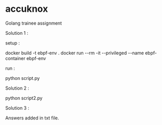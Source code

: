 # accuknox
Golang trainee assignment

Solution 1 : 

setup : 

docker build -t ebpf-env .
docker run --rm -it --privileged --name ebpf-container ebpf-env

run : 

python script.py

Solution 2 : 

python script2.py

Solution 3 : 

Answers added in txt file.